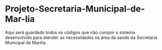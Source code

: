 # Projeto-Secretaria-Municipal-de-Mar-lia
Aqui será guardado todos os códigos que irão compor o sistema desenvolvido para atender as necessidades na área da saúde da Secretaria Municipal de Marília.
